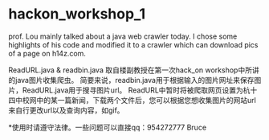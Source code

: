 # hackon_workshop_1
prof. Lou mainly talked about a java web crawler today. I chose some highlights of his code and modified it to a crawler which can download pics of a page on h14z.com.

ReadURL.java & readbin.java 取自楼副教授在第一次hack_on workshop中所讲的java图片收集爬虫。
简要来说，readbin.java用于根据输入的图片网址来保存图片，ReadURL.java用于搜寻图片url。
ReadURL中暂时将被爬取网页设置为杭十四中校网中的某一篇新闻，下载两个文件后，您可以根据您想收集图片的网站url来自行更改url以及查询内容，如gif。

*使用时请遵守法律。一些问题可以直接qq：954272777
Bruce
